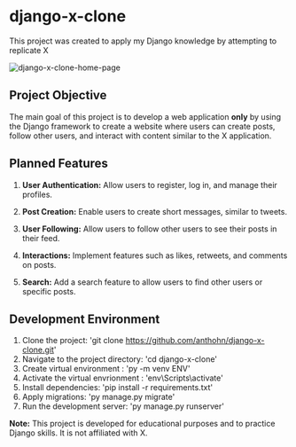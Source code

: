 # django-x-clone

This project was created to apply my Django knowledge by attempting to replicate X

![django-x-clone-home-page](https://github.com/anthohn/django-x-clone/assets/75019251/9e65d060-f107-4b6d-b9f1-2519386c7bf4)


## Project Objective

The main goal of this project is to develop a web application **only** by using the Django framework to create a website where users can create posts, follow other users, and interact with content similar to the X application.

## Planned Features

1. **User Authentication:** Allow users to register, log in, and manage their profiles.

2. **Post Creation:** Enable users to create short messages, similar to tweets.

3. **User Following:** Allow users to follow other users to see their posts in their feed.

4. **Interactions:** Implement features such as likes, retweets, and comments on posts.

5. **Search:** Add a search feature to allow users to find other users or specific posts.

## Development Environment

1. Clone the project: 'git clone https://github.com/anthohn/django-x-clone.git'
2. Navigate to the project directory: 'cd django-x-clone'
3. Create virtual  environment : 'py -m venv ENV'
4. Activate the virtual envrionment : 'env\Scripts\activate'
5. Install dependencies: 'pip install -r requirements.txt'
6. Apply migrations: 'py manage.py migrate'
7. Run the development server: 'py manage.py runserver'

**Note:** This project is developed for educational purposes and to practice Django skills. It is not affiliated with X.
